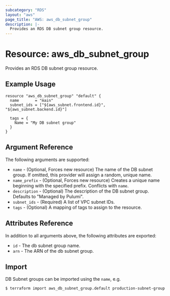 ```yaml
---
subcategory: "RDS"
layout: "aws"
page_title: "AWS: aws_db_subnet_group"
description: |-
  Provides an RDS DB subnet group resource.
---
```


# Resource: aws_db_subnet_group

Provides an RDS DB subnet group resource.

## Example Usage

```hcl
resource "aws_db_subnet_group" "default" {
  name       = "main"
  subnet_ids = ["${aws_subnet.frontend.id}", "${aws_subnet.backend.id}"]

  tags = {
    Name = "My DB subnet group"
  }
}
```

## Argument Reference

The following arguments are supported:

* `name` - (Optional, Forces new resource) The name of the DB subnet group. If omitted, this provider will assign a random, unique name.
* `name_prefix` - (Optional, Forces new resource) Creates a unique name beginning with the specified prefix. Conflicts with `name`.
* `description` - (Optional) The description of the DB subnet group. Defaults to "Managed by Pulumi".
* `subnet_ids` - (Required) A list of VPC subnet IDs.
* `tags` - (Optional) A mapping of tags to assign to the resource.

## Attributes Reference

In addition to all arguments above, the following attributes are exported:

* `id` - The db subnet group name.
* `arn` - The ARN of the db subnet group.


## Import

DB Subnet groups can be imported using the `name`, e.g.

```
$ terraform import aws_db_subnet_group.default production-subnet-group
```
